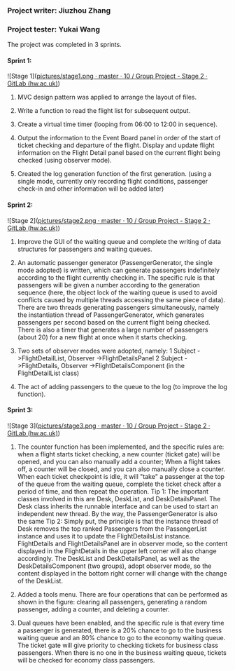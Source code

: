 ### Project writer: Jiuzhou Zhang

### Project tester: Yukai Wang

The project was completed in 3 sprints. 

#### **Sprint 1:**

![Stage 1]([pictures/stage1.png · master · 10 / Group Project - Stage 2 · GitLab (hw.ac.uk)](https://gitlab-student.macs.hw.ac.uk/10/group-project-stage-2/-/blob/master/pictures/stage1.png))

1. MVC design pattern was applied to arrange the layout of files.

2. Write a function to read the flight list for subsequent output.

3. Create a virtual time timer (looping from 06:00 to 12:00 in sequence).

4. Output the information to the Event Board panel in order of the start of ticket checking and departure of the flight.
    Display and update flight information on the Flight Detail panel based on the current flight being checked (using observer mode).

5. Created the log generation function of the first generation. (using a single mode, currently only recording flight conditions, passenger check-in and other information will be added later)

   

#### **Sprint 2:**

![Stage 2]([pictures/stage2.png · master · 10 / Group Project - Stage 2 · GitLab (hw.ac.uk)](https://gitlab-student.macs.hw.ac.uk/10/group-project-stage-2/-/blob/master/pictures/stage2.png))

1. Improve the GUI of the waiting queue and complete the writing of data structures for passengers and waiting queues.

2. An automatic passenger generator (PassengerGenerator, the single mode adopted) is written, which can generate passengers indefinitely according to the flight currently checking in. The specific rule is that passengers will be given a number according to the generation sequence (here, the object lock of the waiting queue is used to avoid conflicts caused by multiple threads accessing the same piece of data). There are two threads generating passengers simultaneously, namely the instantiation thread of PassengerGenerator, which generates passengers per second based on the current flight being checked. There is also a timer that generates a large number of passengers (about 20) for a new flight at once when it starts checking.

3. Two sets of observer modes were adopted, namely: 1 Subject ->FlightDetailList, Observer ->FlightDetailsPanel 2 Subject ->FlightDetails, Observer ->FlightDetailsComponent (in the FlightDetailList class)

4. The act of adding passengers to the queue to the log (to improve the log function).

   

#### **Sprint 3:**

![Stage 3]([pictures/stage3.png · master · 10 / Group Project - Stage 2 · GitLab (hw.ac.uk)](https://gitlab-student.macs.hw.ac.uk/10/group-project-stage-2/-/blob/master/pictures/stage3.png))

1. The counter function has been implemented, and the specific rules are: when a flight starts ticket checking, a new counter (ticket gate) will be opened, and you can also manually add a counter; When a flight takes off, a counter will be closed, and you can also manually close a counter. When each ticket checkpoint is idle, it will "take" a passenger at the top of the queue from the waiting queue, complete the ticket check after a period of time, and then repeat the operation.
    Tip 1: The important classes involved in this are Desk, DeskList, and DeskDetailsPanel. The Desk class inherits the runnable interface and can be used to start an independent new thread. By the way, the PassengerGenerator is also the same
    Tip 2: Simply put, the principle is that the instance thread of Desk removes the top ranked Passengers from the PassengerList instance and uses it to update the FlightDetailsList instance. FlightDetails and FlightDetailsPanel are in observer mode, so the content displayed in the FlightDetails in the upper left corner will also change accordingly. The DeskList and DeskDetailsPanel, as well as the DeskDetailsComponent (two groups), adopt observer mode, so the content displayed in the bottom right corner will change with the change of the DeskList.

2. Added a tools menu. There are four operations that can be performed as shown in the figure: clearing all passengers, generating a random passenger, adding a counter, and deleting a counter.

3. Dual queues have been enabled, and the specific rule is that every time a passenger is generated, there is a 20% chance to go to the business waiting queue and an 80% chance to go to the economy waiting queue. The ticket gate will give priority to checking tickets for business class passengers. When there is no one in the business waiting queue, tickets will be checked for economy class passengers.

   
